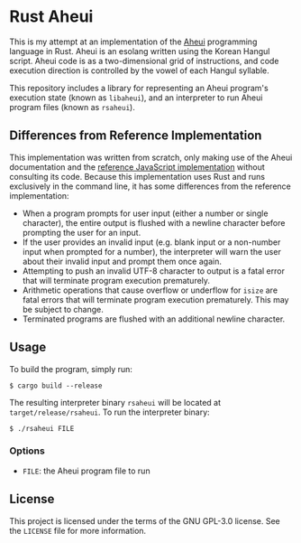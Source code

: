 # Rust Aheui
This is my attempt at an implementation of the [Aheui](https://aheui.readthedocs.io/ko/latest/specs.en.html) programming language in Rust. Aheui is an esolang written using the Korean Hangul script. Aheui code is as a two-dimensional grid of instructions, and code execution direction is controlled by the vowel of each Hangul syllable.

This repository includes a library for representing an Aheui program's execution state (known as `libaheui`), and an interpreter to run Aheui program files (known as `rsaheui`).

## Differences from Reference Implementation
This implementation was written from scratch, only making use of the Aheui documentation and the [reference JavaScript implementation](http://aheui.github.io/jsaheui/jsaheui_en.html) without consulting its code. Because this implementation uses Rust and runs exclusively in the command line, it has some differences from the reference implementation:
* When a program prompts for user input (either a number or single character), the entire output is flushed with a newline character before prompting the user for an input.
* If the user provides an invalid input (e.g. blank input or a non-number input when prompted for a number), the interpreter will warn the user about their invalid input and prompt them once again.
* Attempting to push an invalid UTF-8 character to output is a fatal error that will terminate
program execution prematurely.
* Arithmetic operations that cause overflow or underflow for `isize` are fatal errors that will terminate program execution prematurely. This may be subject to change.
* Terminated programs are flushed with an additional newline character.

## Usage
To build the program, simply run:
```console
$ cargo build --release
```

The resulting interpreter binary `rsaheui` will be located at `target/release/rsaheui`. To run the interpreter binary:

```console
$ ./rsaheui FILE
```

### Options
* `FILE`: the Aheui program file to run

## License
This project is licensed under the terms of the GNU GPL-3.0 license. See the `LICENSE` file for more information.
